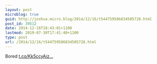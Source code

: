 ```yaml
---
layout: post
microblog: true
guid: http://joshua.micro.blog/2014/12/16/t544759586834505728.html
post_id: 39512
date: 2014-12-16T18:43:01+1100
lastmod: 2019-07-30T17:41:40+1100
type: post
url: /2014/12/16/t544759586834505728.html
---
```

Bored [t.co/Kk5ccyAiz...](http://t.co/Kk5ccyAizH)
